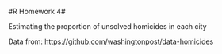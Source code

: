#R Homework 4#

Estimating the proportion of unsolved homicides in each city

Data from: https://github.com/washingtonpost/data-homicides